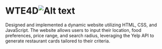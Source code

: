 # WTE4D![Alt text](../../OneDrive/Pictures/Screenshots/Final_Project.png)
Designed and implemented a dynamic website utilizing HTML, CSS, and JavaScript. The website allows users to input their location, food preferences, price range, and search radius, leveraging the Yelp API to generate restaurant cards tailored to their criteria.
